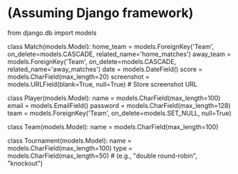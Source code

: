  # (Assuming Django framework)

from django.db import models

class Match(models.Model):
    home_team = models.ForeignKey('Team', on_delete=models.CASCADE, related_name='home_matches')
    away_team = models.ForeignKey('Team', on_delete=models.CASCADE, related_name='away_matches')
    date = models.DateField()
    score = models.CharField(max_length=20)
    screenshot = models.URLField(blank=True, null=True)  # Store screenshot URL

class Player(models.Model):
    name = models.CharField(max_length=100)
    email = models.EmailField()
    password = models.CharField(max_length=128)
    team = models.ForeignKey('Team', on_delete=models.SET_NULL, null=True)

class Team(models.Model):
    name = models.CharField(max_length=100)

class Tournament(models.Model):
    name = models.CharField(max_length=100)
    type = models.CharField(max_length=50)  # (e.g., "double round-robin", "knockout")
    
